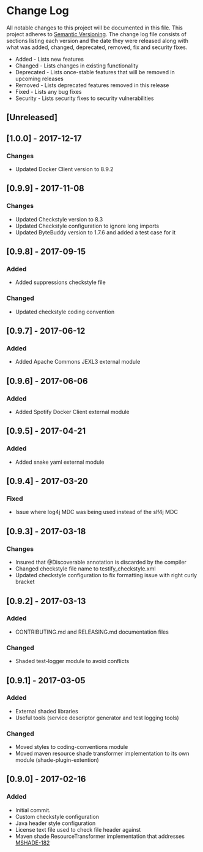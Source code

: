 # Change Log
All notable changes to this project will be documented in this file. This project
adheres to [Semantic Versioning](http://semver.org/). The change log file consists
of sections listing each version and the date they were released along with what
was added, changed, deprecated, removed, fix and security fixes.

- Added - Lists new features
- Changed - Lists changes in existing functionality
- Deprecated -  Lists once-stable features that will be removed in upcoming releases
- Removed - Lists deprecated features removed in this release
- Fixed - Lists any bug fixes
- Security - Lists security fixes to security vulnerabilities

## [Unreleased]
## [1.0.0] - 2017-12-17
### Changes
- Updated Docker Client version to 8.9.2

## [0.9.9] - 2017-11-08
### Changes
- Updated Checkstyle version to 8.3 
- Updated Checkstyle configuration to ignore long imports
- Updated ByteBuddy version to 1.7.6 and added a test case for it

## [0.9.8] - 2017-09-15
### Added
- Added suppressions checkstyle file

### Changed
- Updated checkstyle coding convention

## [0.9.7] - 2017-06-12
### Added
- Added Apache Commons JEXL3 external module

## [0.9.6] - 2017-06-06
### Added
- Added Spotify Docker Client external module

## [0.9.5] - 2017-04-21
### Added
- Added snake yaml external module

## [0.9.4] - 2017-03-20
### Fixed
- Issue where log4j MDC was being used instead of the slf4j MDC

## [0.9.3] - 2017-03-18
### Changes
- Insured that @Discoverable annotation is discarded by the compiler
- Changed checkstyle file name to testify_checkstyle.xml
- Updated checkstyle configuration to fix formatting issue with right curly bracket

## [0.9.2] - 2017-03-13
### Added
- CONTRIBUTING.md and RELEASING.md documentation files

### Changed
- Shaded test-logger module to avoid conflicts

## [0.9.1] - 2017-03-05
### Added
- External shaded libraries
- Useful tools (service descriptor generator and test logging tools)

### Changed
- Moved styles to coding-conventions module
- Moved maven resource shade transformer implementation to its own module (shade-plugin-extention)

## [0.9.0] - 2017-02-16
### Added
- Initial commit.
- Custom checkstyle configuration
- Java header style configuration
- License text file used to check file header against
- Maven shade ResourceTransformer implementation that addresses [MSHADE-182](https://issues.apache.org/jira/browse/MSHADE-182)

